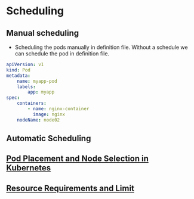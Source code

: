 # Scheduling

## Manual scheduling
- Scheduling the pods manually in definition file. Without a schedule we can schedule the pod in definition file.

```yaml
apiVersion: v1
kind: Pod
metadata:
    name: myapp-pod
    labels:
        app: myapp
spec:
    containers:
        - name: nginx-container
          image: nginx
    nodeName: node02
```

## Automatic Scheduling

## [Pod Placement and Node Selection in Kubernetes](PodPlacementandNodeSelection.md)

## [Resource Requirements and Limit](ResourceRequirementsandLimit)


